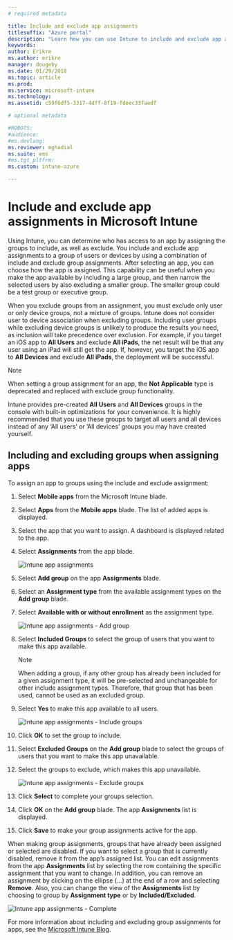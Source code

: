 ```yaml
---
# required metadata

title: Include and exclude app assignments
titlesuffix: "Azure portal"
description: "Learn how you can use Intune to include and exclude app assignments."
keywords:
author: Erikre
ms.author: erikre
manager: dougeby
ms.date: 01/29/2018
ms.topic: article
ms.prod:
ms.service: microsoft-intune
ms.technology:
ms.assetid: c59f6df5-3317-4dff-8f19-fdeec33faedf

# optional metadata

#ROBOTS:
#audience:
#ms.devlang:
ms.reviewer: mghadial
ms.suite: ems
#ms.tgt_pltfrm:
ms.custom: intune-azure

---
```


# Include and exclude app assignments in Microsoft Intune

Using Intune, you can determine who has access to an app by assigning the groups to include, as well as exclude. You include and exclude app assignments to a group of users or devices by using a combination of include and exclude group assignments. After selecting an app, you can choose how the app is assigned. This capability can be useful when you make the app available by including a large group, and then narrow the selected users by also excluding a smaller group. The smaller group could be a test group or executive group. 

When you exclude groups from an assignment, you must exclude only user or only device groups, not a mixture of groups. Intune does not consider user to device association when excluding groups. Including user groups while excluding device groups is unlikely to produce the results you need, as inclusion will take precedence over exclusion. For example, if you target an iOS app to **All Users** and exclude **All iPads**, the net result will be that any user using an iPad will still get the app. If, however, you target the iOS app to **All Devices** and exclude **All iPads**, the deployment will be successful.  

>[!NOTE]
>When setting a group assignment for an app, the **Not Applicable** type is deprecated and replaced with exclude group functionality. 
>
>Intune provides pre-created **All Users** and **All Devices** groups in the console with built-in optimizations for your convenience. It is highly recommended that you use these groups to target all users and all devices instead of any ‘All users’ or ’All devices’ groups you may have created yourself.  

## Including and excluding groups when assigning apps 
To assign an app to groups using the include and exclude assignment:
1. Select **Mobile apps** from the Microsoft Intune blade.
2. Select **Apps** from the **Mobile apps** blade. The list of added apps is displayed.
3. Select the app that you want to assign. A dashboard is displayed related to the app. 
4. Select **Assignments** from the app blade. 

    ![Intune app assignments](./media/apps-inc-exl-01.png)
5. Select **Add group** on the app **Assignments** blade. 
6. Select an **Assignment type** from the available assignment types on the **Add group** blade.
7. Select **Available with or without enrollment** as the assignment type.

    ![Intune app assignments - Add group](./media/apps-inc-exl-02.png)
8. Select **Included Groups** to select the group of users that you want to make this app available.

    >[!NOTE]
    >When adding a group, if any other group has already been included for a given assignment type, it will be pre-selected and unchangeable for other include assignment types. Therefore, that group that has been used, cannot be used as an excluded group.

9. Select **Yes** to make this app available to all users.

    ![Intune app assignments - Include groups](./media/apps-inc-exl-03.png)
10. Click **OK** to set the group to include.
11. Select **Excluded Groups** on the **Add group** blade to select the groups of users that you want to make this app unavailable. 
12. Select the groups to exclude, which makes this app unavailable.

    ![Intune app assignments - Exclude groups](./media/apps-inc-exl-04.png)
13. Click **Select** to complete your groups selection.
14. Click **OK** on the **Add group** blade. The app **Assignments** list is displayed.
15. Click **Save** to make your group assignments active for the app.

When making group assignments, groups that have already been assigned or selected are disabled. If you want to select a group that is currently disabled, remove it from the app’s assigned list. You can edit assignments from the app **Assignments** list by selecting the row containing the specific assignment that you want to change. In addition, you can remove an assignment by clicking on the ellipse (…) at the end of a row and selecting **Remove**. Also, you can change the view of the **Assignments** list by choosing to group by **Assignment type** or by **Included/Excluded**.

![Intune app assignments - Complete](./media/apps-inc-exl-05.png)

For more information about including and excluding group assignments for apps, see the [Microsoft Intune Blog](https://aka.ms/new_app_assignment_process).
